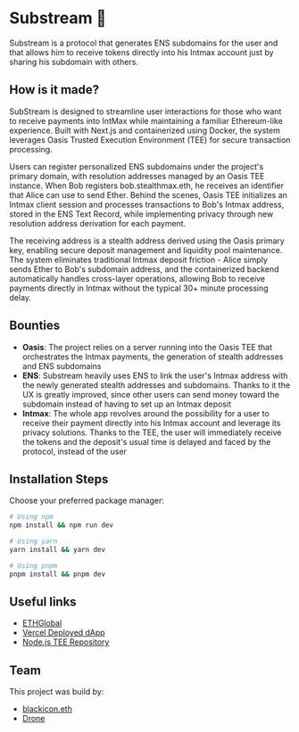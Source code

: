 # Substream 🤫

Substream is a protocol that generates ENS subdomains for the user and that allows him to receive tokens directly into his Intmax account just by sharing his subdomain with others.

## How is it made?

SubStream is designed to streamline user interactions for those who want to receive payments into IntMax while maintaining a familiar Ethereum-like experience. Built with Next.js and containerized using Docker, the system leverages Oasis Trusted Execution Environment (TEE) for secure transaction processing.

Users can register personalized ENS subdomains under the project's primary domain, with resolution addresses managed by an Oasis TEE instance. When Bob registers bob.stealthmax.eth, he receives an identifier that Alice can use to send Ether. Behind the scenes, Oasis TEE initializes an Intmax client session and processes transactions to Bob's Intmax address, stored in the ENS Text Record, while implementing privacy through new resolution address derivation for each payment.

The receiving address is a stealth address derived using the Oasis primary key, enabling secure deposit management and liquidity pool maintenance. The system eliminates traditional Intmax deposit friction - Alice simply sends Ether to Bob's subdomain address, and the containerized backend automatically handles cross-layer operations, allowing Bob to receive payments directly in Intmax without the typical 30+ minute processing delay.

## Bounties

- **Oasis**: The project relies on a server running into the Oasis TEE that orchestrates the Intmax payments, the generation of stealth addresses and ENS subdomains
- **ENS**: Substream heavily uses ENS to link the user's Intmax address with the newly generated stealth addresses and subdomains. Thanks to it the UX is greatly improved, since other users can send money toward the subdomain instead of having to set up an Intmax deposit
- **Intmax**: The whole app revolves around the possibility for a user to receive their payment directly into his Intmax account and leverage its privacy solutions. Thanks to the TEE, the user will immediately receive the tokens and the deposit's usual time is delayed and faced by the protocol, instead of the user

## Installation Steps

Choose your preferred package manager:

```bash
# Using npm
npm install && npm run dev

# Using yarn
yarn install && yarn dev

# Using pnpm
pnpm install && pnpm dev
```

## Useful links

- [ETHGlobal](https://ethglobal.com/showcase/substream-msjk1)
- [Vercel Deployed dApp](https://substream-frontend.vercel.app/)
- [Node.js TEE Repository](https://github.com/SolidityDrone/substream)

## Team

This project was build by:

- [blackicon.eth](https://x.com/TBlackicon)
- [Drone](https://x.com/SolidityDrone)
